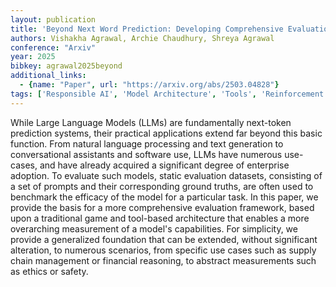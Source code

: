 ```yaml
---
layout: publication
title: 'Beyond Next Word Prediction: Developing Comprehensive Evaluation Frameworks For Measuring LLM Performance On Real World Applications'
authors: Vishakha Agrawal, Archie Chaudhury, Shreya Agrawal
conference: "Arxiv"
year: 2025
bibkey: agrawal2025beyond
additional_links:
  - {name: "Paper", url: "https://arxiv.org/abs/2503.04828"}
tags: ['Responsible AI', 'Model Architecture', 'Tools', 'Reinforcement Learning', 'Language Modeling', 'Ethics and Bias', 'Prompting', 'Applications']
---
```

While Large Language Models (LLMs) are fundamentally next-token prediction
systems, their practical applications extend far beyond this basic function.
From natural language processing and text generation to conversational
assistants and software use, LLMs have numerous use-cases, and have already
acquired a significant degree of enterprise adoption. To evaluate such models,
static evaluation datasets, consisting of a set of prompts and their
corresponding ground truths, are often used to benchmark the efficacy of the
model for a particular task. In this paper, we provide the basis for a more
comprehensive evaluation framework, based upon a traditional game and
tool-based architecture that enables a more overarching measurement of a
model's capabilities. For simplicity, we provide a generalized foundation that
can be extended, without significant alteration, to numerous scenarios, from
specific use cases such as supply chain management or financial reasoning, to
abstract measurements such as ethics or safety.
